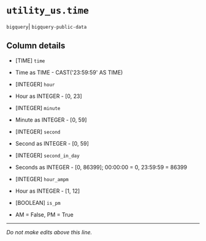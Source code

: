 # `utility_us.time`
`bigquery`| `bigquery-public-data`

## Column details
* [TIME]      `time`
 - Time as TIME - CAST('23:59:59' AS TIME)
* [INTEGER]   `hour`
 - Hour as INTEGER - [0, 23]
* [INTEGER]   `minute`
 - Minute as INTEGER - [0, 59]
* [INTEGER]   `second`
 - Second as INTEGER - [0, 59]
* [INTEGER]   `second_in_day`
 - Seconds as INTEGER - [0, 86399]; 00:00:00 = 0, 23:59:59 = 86399
* [INTEGER]   `hour_ampm`
 - Hour as INTEGER - [1, 12]
* [BOOLEAN]   `is_pm`
 - AM = False, PM = True

-------------------------------------------------------------------------------
*Do not make edits above this line.*
